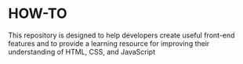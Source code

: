 # HOW-TO
This repository is designed to help developers create useful front-end features and to provide a learning resource for improving their understanding of HTML, CSS, and JavaScript
